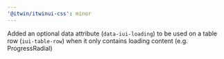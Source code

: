 ```yaml
---
'@itwin/itwinui-css': minor
---
```


Added an optional data attribute (`data-iui-loading`) to be used on a table row (`iui-table-row`) when it only contains loading content (e.g. ProgressRadial)
